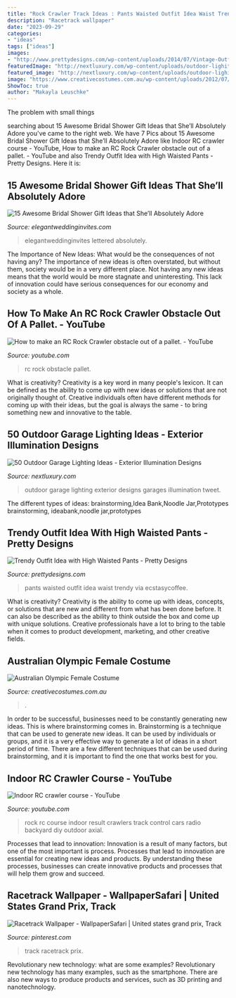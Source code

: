 ```yaml
---
title: "Rock Crawler Track Ideas : Pants Waisted Outfit Idea Waist Trendy Via Ecstasycoffee"
description: "Racetrack wallpaper"
date: "2023-09-29"
categories:
- "ideas"
tags: ["ideas"]
images:
- "http://www.prettydesigns.com/wp-content/uploads/2014/07/Vintage-Outfit-Idea-with-High-Waisted-Pants.jpg"
featuredImage: "http://nextluxury.com/wp-content/uploads/outdoor-lighitng-ideas-for-garages.jpg"
featured_image: "http://nextluxury.com/wp-content/uploads/outdoor-lighitng-ideas-for-garages.jpg"
image: "https://www.creativecostumes.com.au/wp-content/uploads/2012/07/Photo-Shoot-26-July-2012-029-768x1024.jpg"
ShowToc: true
author: "Makayla Leuschke"
---
```



The problem with small things
 

	

		
searching about 15 Awesome Bridal Shower Gift Ideas that She’ll Absolutely Adore you've came to the right web. We have 7 Pics about 15 Awesome Bridal Shower Gift Ideas that She’ll Absolutely Adore like Indoor RC crawler course - YouTube, How to make an RC Rock Crawler obstacle out of a pallet. - YouTube and also Trendy Outfit Idea with High Waisted Pants - Pretty Designs. Here it is:
		
    
## 15 Awesome Bridal Shower Gift Ideas That She’ll Absolutely Adore

<img loading=lazy src="https://www.elegantweddinginvites.com/wedding-blog/wp-content/uploads/2020/06/cute-gift-idea-for-a-bridal-shower-with-bride-straw-purses-hand-lettered-with-bride.jpg" onerror="this.onerror=null;this.src='https://tse2.mm.bing.net/th?id=OIP.mUfEZ51jarhM_jSPDWzjFAHaLH&amp;pid=15.1';" alt="15 Awesome Bridal Shower Gift Ideas that She’ll Absolutely Adore">

_Source: elegantweddinginvites.com_

>elegantweddinginvites lettered absolutely. 

	

The Importance of New Ideas: What would be the consequences of not having any?
The importance of new ideas is often overstated, but without them, society would be in a very different place. Not having any new ideas means that the world would be more stagnate and uninteresting. This lack of innovation could have serious consequences for our economy and society as a whole.

    
## How To Make An RC Rock Crawler Obstacle Out Of A Pallet. - YouTube

<img loading=lazy src="http://i.ytimg.com/vi/EkqRchlci-Y/hqdefault.jpg" onerror="this.onerror=null;this.src='https://tse4.mm.bing.net/th?id=OIP.erPL8fD5kLAA5T5-bHBc2AHaFj&amp;pid=15.1';" alt="How to make an RC Rock Crawler obstacle out of a pallet. - YouTube">

_Source: youtube.com_

>rc rock obstacle pallet. 

	

What is creativity?
Creativity is a key word in many people's lexicon. It can be defined as the ability to come up with new ideas or solutions that are not originally thought of. Creative individuals often have different methods for coming up with their ideas, but the goal is always the same - to bring something new and innovative to the table.

    
## 50 Outdoor Garage Lighting Ideas - Exterior Illumination Designs

<img loading=lazy src="http://nextluxury.com/wp-content/uploads/outdoor-lighitng-ideas-for-garages.jpg" onerror="this.onerror=null;this.src='https://tse2.mm.bing.net/th?id=OIP.3SPChV50dX54Qj0tvdkC7wHaHa&amp;pid=15.1';" alt="50 Outdoor Garage Lighting Ideas - Exterior Illumination Designs">

_Source: nextluxury.com_

>outdoor garage lighting exterior designs garages illumination tweet. 

	

The different types of ideas: brainstorming,Idea Bank,Noodle Jar,Prototypes
brainstorming, ideabank,noodle jar,prototypes

    
## Trendy Outfit Idea With High Waisted Pants - Pretty Designs

<img loading=lazy src="http://www.prettydesigns.com/wp-content/uploads/2014/07/Vintage-Outfit-Idea-with-High-Waisted-Pants.jpg" onerror="this.onerror=null;this.src='https://tse2.mm.bing.net/th?id=OIP.Dum1rFlAfkLDEfTTV7w5lAHaK3&amp;pid=15.1';" alt="Trendy Outfit Idea with High Waisted Pants - Pretty Designs">

_Source: prettydesigns.com_

>pants waisted outfit idea waist trendy via ecstasycoffee. 

	

What is creativity?
Creativity is the ability to come up with ideas, concepts, or solutions that are new and different from what has been done before. It can also be described as the ability to think outside the box and come up with unique solutions. Creative professionals have a lot to bring to the table when it comes to product development, marketing, and other creative fields.

    
## Australian Olympic Female Costume

<img loading=lazy src="https://www.creativecostumes.com.au/wp-content/uploads/2012/07/Photo-Shoot-26-July-2012-029-768x1024.jpg" onerror="this.onerror=null;this.src='https://tse1.mm.bing.net/th?id=OIP.Fz4ujLdbhIklxzrSe6yIJwHaJ4&amp;pid=15.1';" alt="Australian Olympic Female Costume">

_Source: creativecostumes.com.au_

>. 

	

In order to be successful, businesses need to be constantly generating new ideas. This is where brainstorming comes in. Brainstorming is a technique that can be used to generate new ideas. It can be used by individuals or groups, and it is a very effective way to generate a lot of ideas in a short period of time. There are a few different techniques that can be used during brainstorming, and it is important to find the one that works best for you.

    
## Indoor RC Crawler Course - YouTube

<img loading=lazy src="https://i.ytimg.com/vi/rhhjDlXXfZI/hqdefault.jpg" onerror="this.onerror=null;this.src='https://tse4.mm.bing.net/th?id=OIP.vAmHqAPwAzw4qPDLpSYgJwHaFj&amp;pid=15.1';" alt="Indoor RC crawler course - YouTube">

_Source: youtube.com_

>rock rc course indoor result crawlers track control cars radio backyard diy outdoor axial. 

	

Processes that lead to innovation:
Innovation is a result of many factors, but one of the most important is process. Processes that lead to innovation are essential for creating new ideas and products. By understanding these processes, businesses can create innovative products and processes that will help them grow and succeed.

    
## Racetrack Wallpaper - WallpaperSafari | United States Grand Prix, Track

<img loading=lazy src="https://i.pinimg.com/736x/73/7f/dd/737fdd04250850897c81a0ba739d9ed1.jpg" onerror="this.onerror=null;this.src='https://tse3.mm.bing.net/th?id=OIP._0eXMxggeWLnwnGoFpTHLgHaE8&amp;pid=15.1';" alt="Racetrack Wallpaper - WallpaperSafari | United states grand prix, Track">

_Source: pinterest.com_

>track racetrack prix. 

	

Revolutionary new technology: what are some examples?
Revolutionary new technology has many examples, such as the smartphone. There are also new ways to produce products and services, such as 3D printing and nanotechnology.


